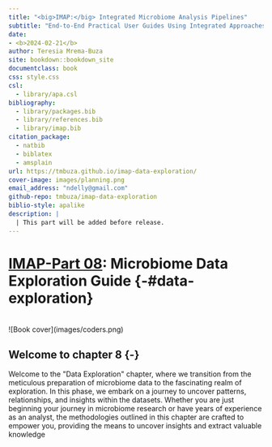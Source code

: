 ```yaml
--- 
title: "<big>IMAP:</big> Integrated Microbiome Analysis Pipelines"
subtitle: "End-to-End Practical User Guides Using Integrated Approaches"
date:
- <b>2024-02-21</b>
author: Teresia Mrema-Buza
site: bookdown::bookdown_site
documentclass: book
css: style.css
csl: 
  - library/apa.csl
bibliography:
  - library/packages.bib
  - library/references.bib
  - library/imap.bib
citation_package:
  - natbib
  - biblatex
  - amsplain
url: https://tmbuza.github.io/imap-data-exploration/
cover-image: images/planning.png
email_address: "ndelly@gmail.com"
github-repo: tmbuza/imap-data-exploration
biblio-style: apalike
description: |
  | This part will be added before release.
---
```




<!-- # Google fonts -->
<link rel="preconnect" href="https://fonts.googleapis.com">
<link rel="preconnect" href="https://fonts.gstatic.com" crossorigin>
<link href="https://fonts.googleapis.com/css2?family=Anton" rel="stylesheet">
<link href="https://fonts.googleapis.com/css2?family=Roboto:wght@100;300;400;500;700,900&display=swap" rel="stylesheet">
<link href="https://fonts.googleapis.com/css2?family=Oswald:wght@300;400;700&display=swap" rel="stylesheet">
<link href="https://fonts.googleapis.com/css2?family=Merriweather:wght@300;400;700&display=swap" rel="stylesheet">
<link href="https://fonts.googleapis.com/css2?family=Montserrat:wght@100;200;300;400;700&display=swap" rel="stylesheet">

<!-- # CSS -->
<link rel="stylesheet" href="https://cdnjs.cloudflare.com/ajax/libs/font-awesome/5.15.3/css/all.min.css">
<link rel="stylesheet" href="https://cdnjs.cloudflare.com/ajax/libs/animate.css/4.1.1/animate.min.css">


# <u>IMAP-Part 08</u>: Microbiome Data Exploration Guide {-#data-exploration}

<br>
![Book cover](images/coders.png)
<br>

## Welcome to chapter 8 {-}

Welcome to the "Data Exploration" chapter, where we transition from the meticulous preparation of microbiome data to the fascinating realm of exploration. In this phase, we embark on a journey to uncover patterns, relationships, and insights within the datasets. Whether you are just beginning your journey in microbiome research or have years of experience as an analyst, the methodologies outlined in this chapter are crafted to empower you, providing the means to uncover insights and extract valuable knowledge
